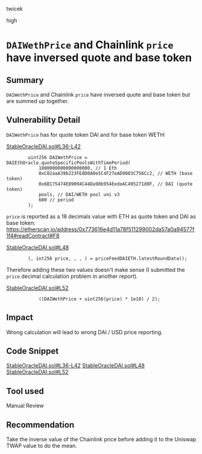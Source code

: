 twicek

high

# `DAIWethPrice` and Chainlink `price` have inversed quote and base token

## Summary
`DAIWethPrice` and Chainlink `price` have inversed quote and base token but are summed up together.

## Vulnerability Detail
`DAIWethPrice` has for quote token DAI and for base token WETH:

[StableOracleDAI.sol#L36-L42](https://github.com/sherlock-audit/2023-05-USSD/blob/main/ussd-contracts/contracts/oracles/StableOracleDAI.sol#L36-L42)
```solidity
        uint256 DAIWethPrice = DAIEthOracle.quoteSpecificPoolsWithTimePeriod(
            1000000000000000000, // 1 Eth
            0xC02aaA39b223FE8D0A0e5C4F27eAD9083C756Cc2, // WETH (base token)
            0x6B175474E89094C44Da98b954EedeAC495271d0F, // DAI (quote token)
            pools, // DAI/WETH pool uni v3
            600 // period
        );
```
`price` is reported as a 18 decimals value with ETH as quote token and DAI as base token:
https://etherscan.io/address/0x773616e4d11a78f511299002da57a0a94577f1f4#readContract#F8

[StableOracleDAI.sol#L48](https://github.com/sherlock-audit/2023-05-USSD/blob/main/ussd-contracts/contracts/oracles/StableOracleDAI.sol#L48)
```solidity
        (, int256 price, , , ) = priceFeedDAIETH.latestRoundData();
```
Therefore adding these two values doesn't make sense (I submitted the `price` decimal calculation problem in another report).

[StableOracleDAI.sol#L52](https://github.com/sherlock-audit/2023-05-USSD/blob/main/ussd-contracts/contracts/oracles/StableOracleDAI.sol#L52)
```solidity
            ((DAIWethPrice + uint256(price) * 1e10) / 2);
```

## Impact
Wrong calculation will lead to wrong DAI / USD price reporting.

## Code Snippet
[StableOracleDAI.sol#L36-L42](https://github.com/sherlock-audit/2023-05-USSD/blob/main/ussd-contracts/contracts/oracles/StableOracleDAI.sol#L36-L42)
[StableOracleDAI.sol#L48](https://github.com/sherlock-audit/2023-05-USSD/blob/main/ussd-contracts/contracts/oracles/StableOracleDAI.sol#L48)
[StableOracleDAI.sol#L52](https://github.com/sherlock-audit/2023-05-USSD/blob/main/ussd-contracts/contracts/oracles/StableOracleDAI.sol#L52)

## Tool used

Manual Review

## Recommendation
Take the inverse value of the Chainlink price before adding it to the Uniswap TWAP value to do the mean.